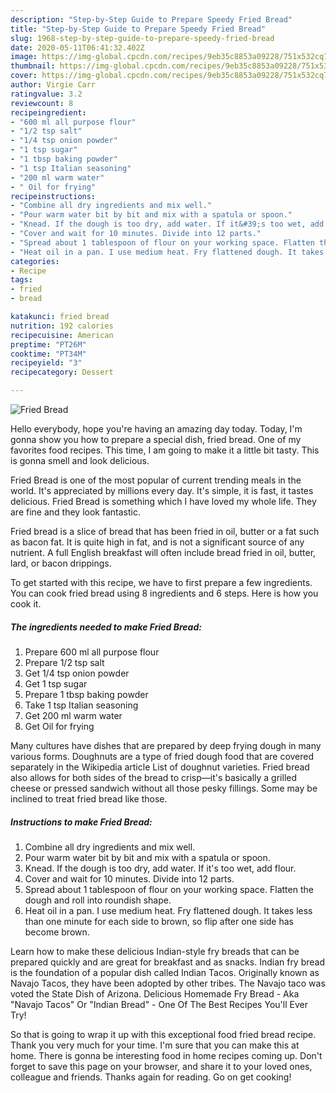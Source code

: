 ```yaml
---
description: "Step-by-Step Guide to Prepare Speedy Fried Bread"
title: "Step-by-Step Guide to Prepare Speedy Fried Bread"
slug: 1968-step-by-step-guide-to-prepare-speedy-fried-bread
date: 2020-05-11T06:41:32.402Z
image: https://img-global.cpcdn.com/recipes/9eb35c8853a09228/751x532cq70/fried-bread-recipe-main-photo.jpg
thumbnail: https://img-global.cpcdn.com/recipes/9eb35c8853a09228/751x532cq70/fried-bread-recipe-main-photo.jpg
cover: https://img-global.cpcdn.com/recipes/9eb35c8853a09228/751x532cq70/fried-bread-recipe-main-photo.jpg
author: Virgie Carr
ratingvalue: 3.2
reviewcount: 8
recipeingredient:
- "600 ml all purpose flour"
- "1/2 tsp salt"
- "1/4 tsp onion powder"
- "1 tsp sugar"
- "1 tbsp baking powder"
- "1 tsp Italian seasoning"
- "200 ml warm water"
- " Oil for frying"
recipeinstructions:
- "Combine all dry ingredients and mix well."
- "Pour warm water bit by bit and mix with a spatula or spoon."
- "Knead. If the dough is too dry, add water. If it&#39;s too wet, add flour."
- "Cover and wait for 10 minutes. Divide into 12 parts."
- "Spread about 1 tablespoon of flour on your working space. Flatten the dough and roll into roundish shape."
- "Heat oil in a pan. I use medium heat. Fry flattened dough. It takes less than one minute for each side to brown, so flip after one side has become brown."
categories:
- Recipe
tags:
- fried
- bread

katakunci: fried bread 
nutrition: 192 calories
recipecuisine: American
preptime: "PT26M"
cooktime: "PT34M"
recipeyield: "3"
recipecategory: Dessert

---
```



![Fried Bread](https://img-global.cpcdn.com/recipes/9eb35c8853a09228/751x532cq70/fried-bread-recipe-main-photo.jpg)

Hello everybody, hope you're having an amazing day today. Today, I'm gonna show you how to prepare a special dish, fried bread. One of my favorites food recipes. This time, I am going to make it a little bit tasty. This is gonna smell and look delicious.

Fried Bread is one of the most popular of current trending meals in the world. It's appreciated by millions every day. It's simple, it is fast, it tastes delicious. Fried Bread is something which I have loved my whole life. They are fine and they look fantastic.

Fried bread is a slice of bread that has been fried in oil, butter or a fat such as bacon fat. It is quite high in fat, and is not a significant source of any nutrient. A full English breakfast will often include bread fried in oil, butter, lard, or bacon drippings.


To get started with this recipe, we have to first prepare a few ingredients. You can cook fried bread using 8 ingredients and 6 steps. Here is how you cook it.

<!--inarticleads1-->

##### The ingredients needed to make Fried Bread:

1. Prepare 600 ml all purpose flour
1. Prepare 1/2 tsp salt
1. Get 1/4 tsp onion powder
1. Get 1 tsp sugar
1. Prepare 1 tbsp baking powder
1. Take 1 tsp Italian seasoning
1. Get 200 ml warm water
1. Get  Oil for frying


Many cultures have dishes that are prepared by deep frying dough in many various forms. Doughnuts are a type of fried dough food that are covered separately in the Wikipedia article List of doughnut varieties. Fried bread also allows for both sides of the bread to crisp—it&#39;s basically a grilled cheese or pressed sandwich without all those pesky fillings. Some may be inclined to treat fried bread like those. 

<!--inarticleads2-->

##### Instructions to make Fried Bread:

1. Combine all dry ingredients and mix well.
1. Pour warm water bit by bit and mix with a spatula or spoon.
1. Knead. If the dough is too dry, add water. If it&#39;s too wet, add flour.
1. Cover and wait for 10 minutes. Divide into 12 parts.
1. Spread about 1 tablespoon of flour on your working space. Flatten the dough and roll into roundish shape.
1. Heat oil in a pan. I use medium heat. Fry flattened dough. It takes less than one minute for each side to brown, so flip after one side has become brown.


Learn how to make these delicious Indian-style fry breads that can be prepared quickly and are great for breakfast and as snacks. Indian fry bread is the foundation of a popular dish called Indian Tacos. Originally known as Navajo Tacos, they have been adopted by other tribes. The Navajo taco was voted the State Dish of Arizona. Delicious Homemade Fry Bread - Aka &#34;Navajo Tacos&#34; Or &#34;Indian Bread&#34; - One Of The Best Recipes You&#39;ll Ever Try! 

So that is going to wrap it up with this exceptional food fried bread recipe. Thank you very much for your time. I'm sure that you can make this at home. There is gonna be interesting food in home recipes coming up. Don't forget to save this page on your browser, and share it to your loved ones, colleague and friends. Thanks again for reading. Go on get cooking!
